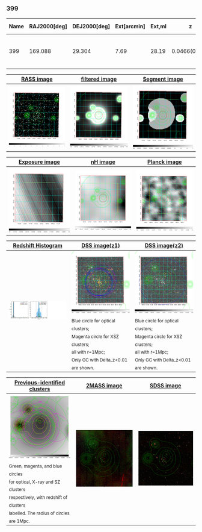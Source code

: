 <div STYLE="page-break-after: always;"></div>

### 399

|Name|RAJ2000[deg]|DEJ2000[deg] |Ext[arcmin]| Ext,ml | z | z_src| C|GC(XSZ,Delta_z<0.01)| GC(OPT,Delta_z<0.01)|GC| R_sig[arcmin] | R500[arcmin] | R500[Mpc]| CRsig[c/s] | CR500[c/s] |L500[1E44 erg/s]|F500[1E-12 erg/s/cm^2]| M500[1E14 Msun]|Tx[keV]|Cnt_sig|Beta|Rc[arcmin]|Comment|Alias|
|---|---|---|---|---|---|------|---|--------|---------|----------|---|---|---|---|---|---|---|---|---|---|---|---|---|---|
|399| 169.088| 29.304| 7.69| 28.19| 0.0466(0.005)| z1, z_xsz| B| L03, Tak| A, N| A, C, L03, N, Tak| 17.294| 11.937| 0.655| 0.214(0.070)| 0.203(0.067)| 0.190(0.057)| 3.725(1.119)| 0.84(0.13)| 1.94(0.19)| 55.6| 0.905(-0.110+0.068)| 11.086(-1.566+1.183)| -| t384|

|[RASS image](../image/399/399_img.pdf)|[filtered image](../image/399/399_fil.pdf)|[Segment image](../image/399/399_seg.pdf)|
|-------------------|--------------------|-------------------|
| <img src="../image/399/399_img.png" width="300">  | <img src="../image/399/399_fil.png" width="300">   | <img src="../image/399/399_seg.png" width="300">  |

|[Exposure image](../image/399/399_mex.pdf)| [nH image](../image/399/399_nh.pdf)| [Planck image](../image/399/399_p.pdf)|
|-------------------|--------------------|-------------------|
|<img src="../image/399/399_mex.png" width="300">   | <img src="../image/399/399_nh.png" width="300">    | <img src="../image/399/399_p.png" width="300"> |

|[Redshift Histogram](../image/399/399_zg.pdf) | [DSS image(z1)](../image/399/399_dss_z1.pdf)      |  [DSS image(z2)](../image/399/399_dss_z2.pdf)    |
|-------------------|--------------------|-------------------|
|<img src="../image/399/399_zg.png" width="300"> |<img src="../image/399/399_dss_z1.png" width="300"> <sub><br>Blue circle for optical clusters; <br>Magenta circle for XSZ clusters; <br>all with r=1Mpc; <br>Only GC with Delta_z<0.01 are shown. </sub>| <img src="../image/399/399_dss_z2.png" width="300"><sub><br>Blue circle for optical clusters; <br>Magenta circle for XSZ clusters; <br>all with r=1Mpc; <br>Only GC with Delta_z<0.01 are shown. </sub> |

|[Previous-identified clusters](../image/399/399_gc.pdf) | [2MASS image](../image/399/399_2mass.pdf)      |[SDSS image](../image/399/399_sdss.pdf)   |
|-------------------|-------------------|-------------------|
|<img src=../image/399/399_gc.png width="300"> <br><sub>Green, magenta, and blue circles <br>for optical, X-ray and SZ clusters <br>respectively, with redshift of clusters <br>labelled. The radius of circles <br>are 1Mpc.</sub>|<img src="../image/399/399_2mass.png" width="300">  | <img src="../image/399/399_sdss.png" width="300">  |




